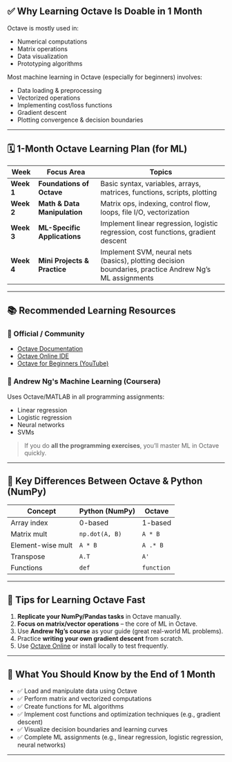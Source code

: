 ## ✅ Why Learning Octave Is Doable in 1 Month

Octave is mostly used in:

* Numerical computations
* Matrix operations
* Data visualization
* Prototyping algorithms

Most machine learning in Octave (especially for beginners) involves:

* Data loading & preprocessing
* Vectorized operations
* Implementing cost/loss functions
* Gradient descent
* Plotting convergence & decision boundaries

---

## 🗓️ 1-Month Octave Learning Plan (for ML)

| Week       | Focus Area                   | Topics                                                                                                 |
| ---------- | ---------------------------- | ------------------------------------------------------------------------------------------------------ |
| **Week 1** | **Foundations of Octave**    | Basic syntax, variables, arrays, matrices, functions, scripts, plotting                                |
| **Week 2** | **Math & Data Manipulation** | Matrix ops, indexing, control flow, loops, file I/O, vectorization                                     |
| **Week 3** | **ML-Specific Applications** | Implement linear regression, logistic regression, cost functions, gradient descent                     |
| **Week 4** | **Mini Projects & Practice** | Implement SVM, neural nets (basics), plotting decision boundaries, practice Andrew Ng’s ML assignments |

---

## 📚 Recommended Learning Resources

### 🔹 Official / Community

* [Octave Documentation](https://www.gnu.org/software/octave/doc/)
* [Octave Online IDE](https://octave-online.net/)
* [Octave for Beginners (YouTube)](https://www.youtube.com/results?search_query=octave+for+beginners)

### 🔹 Andrew Ng's Machine Learning (Coursera)

Uses Octave/MATLAB in all programming assignments:

* Linear regression
* Logistic regression
* Neural networks
* SVMs

> If you do **all the programming exercises**, you’ll master ML in Octave quickly.

---

## 🔁 Key Differences Between Octave & Python (NumPy)

| Concept           | Python (NumPy) | Octave     |
| ----------------- | -------------- | ---------- |
| Array index       | 0-based        | 1-based    |
| Matrix mult       | `np.dot(A, B)` | `A * B`    |
| Element-wise mult | `A * B`        | `A .* B`   |
| Transpose         | `A.T`          | `A'`       |
| Functions         | `def`          | `function` |

---

## 🧠 Tips for Learning Octave Fast

1. **Replicate your NumPy/Pandas tasks** in Octave manually.
2. **Focus on matrix/vector operations** – the core of ML in Octave.
3. Use **Andrew Ng’s course** as your guide (great real-world ML problems).
4. Practice **writing your own gradient descent** from scratch.
5. Use [Octave Online](https://octave-online.net/) or install locally to test frequently.

---

## 🎯 What You Should Know by the End of 1 Month

* ✅ Load and manipulate data using Octave
* ✅ Perform matrix and vectorized computations
* ✅ Create functions for ML algorithms
* ✅ Implement cost functions and optimization techniques (e.g., gradient descent)
* ✅ Visualize decision boundaries and learning curves
* ✅ Complete ML assignments (e.g., linear regression, logistic regression, neural networks)

---
